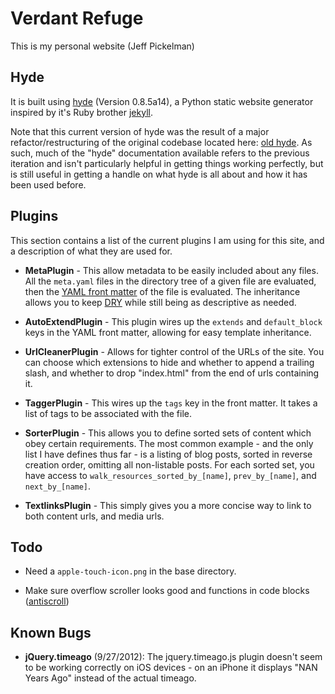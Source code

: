 # Verdant Refuge

This is my personal website (Jeff Pickelman)

## Hyde

It is built using [hyde][hyde] (Version 0.8.5a14), a Python static
website generator inspired by it's Ruby brother [jekyll][jekyll].

[hyde]: https://github.com/hyde/hyde "Hyde static website generator"
[jekyll]: http://jekyllrb.com/ "Jekyll: blog-aware, static site generator in Ruby"

Note that this current version of hyde was the result of a major
refactor/restructuring of the original codebase located here: [old
hyde][hyde-old].  As such, much of the "hyde" documentation available
refers to the previous iteration and isn't particularly helpful in
getting things working perfectly, but is still useful in getting a
handle on what hyde is all about and how it has been used before.

[hyde-old]: https://github.com/lakshmivyas/hyde "Static website generator inspired by Jekyll (Deprecated)"

## Plugins

This section contains a list of the current plugins I am using for this
site, and a description of what they are used for.

-   **MetaPlugin** - This allow metadata to be easily included about
    any files.  All the `meta.yaml` files in the directory tree of a
    given file are evaluated, then the [YAML front matter][yaml] of the
    file is evaluated.  The inheritance allows you to keep [DRY][dry]
    while still being as descriptive as needed.

[yaml]: https://github.com/mojombo/jekyll/wiki/yaml-front-matter "Describes YAML front matter - ignore the Jekyll-specific bits!"
[dry]: http://en.wikipedia.org/wiki/Don't_repeat_yourself "Wikipedia: Don't Repeat Yourself (DRY)"

-   **AutoExtendPlugin** - This plugin wires up the `extends` and
    `default_block` keys in the YAML front matter, allowing for easy
    template inheritance.

-   **UrlCleanerPlugin** - Allows for tighter control of the URLs of
    the site.  You can choose which extensions to hide and whether to
    append a trailing slash, and whether to drop "index.html" from the
    end of urls containing it.

-   **TaggerPlugin** - This wires up the `tags` key in the front
    matter.  It takes a list of tags to be associated with the file.

-   **SorterPlugin** - This allows you to define sorted sets of content
    which obey certain requirements.  The most common example - and the
    only list I have defines thus far - is a listing of blog posts,
    sorted in reverse creation order, omitting all non-listable posts.
    For each sorted set, you have access to
    `walk_resources_sorted_by_[name]`, `prev_by_[name]`, and
    `next_by_[name]`.

-   **TextlinksPlugin** - This simply gives you a more concise way to
    link to both content urls, and media urls.

## Todo

-   Need a `apple-touch-icon.png` in the base directory.

-   Make sure overflow scroller looks good and functions in code
    blocks ([antiscroll](https://github.com/LearnBoost/antiscroll/blob/master/index.html))

## Known Bugs

-   **jQuery.timeago** (9/27/2012): The jquery.timeago.js plugin
    doesn't seem to be working correctly on iOS devices - on an iPhone
    it displays "NAN Years Ago" instead of the actual timeago.

